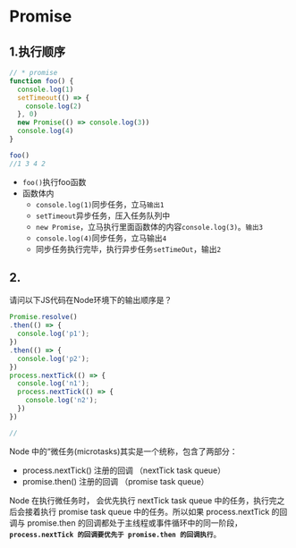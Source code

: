 # Promise

## 1.执行顺序

``` javascript
// * promise
function foo() {
  console.log(1)
  setTimeout(() => {
    console.log(2)
  }, 0)
  new Promise(() => console.log(3))
  console.log(4)
}

foo()
//1 3 4 2
```

- `foo()`执行foo函数
- 函数体内
  - `console.log(1)`同步任务，立马`输出1`
  - `setTimeout`异步任务，压入任务队列中
  - `new Promise`，立马执行里面函数体的内容`console.log(3)`。`输出3`
  - `console.log(4)`同步任务，立马输出`4`
  - 同步任务执行完毕，执行异步任务`setTimeOut`，输出`2`

## 2.

请问以下JS代码在Node环境下的输出顺序是？

``` javascript
Promise.resolve()
.then(() => {
  console.log('p1');
})
.then(() => {
  console.log('p2');
})
process.nextTick(() => {
  console.log('n1');
  process.nextTick(() => {
    console.log('n2');
  })
})

//
```

Node 中的“微任务(microtasks)其实是一个统称，包含了两部分：

- process.nextTick() 注册的回调 （nextTick task queue）
- promise.then() 注册的回调 （promise task queue）

Node 在执行微任务时， 会优先执行 nextTick task queue 中的任务，执行完之后会接着执行 promise task queue 中的任务。所以如果 process.nextTick 的回调与 promise.then 的回调都处于主线程或事件循环中的同一阶段， **`process.nextTick 的回调要优先于 promise.then 的回调执行`**。
